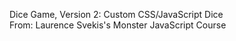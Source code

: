 Dice Game, Version 2: Custom CSS/JavaScript Dice
</br>
From: Laurence Svekis's Monster JavaScript Course